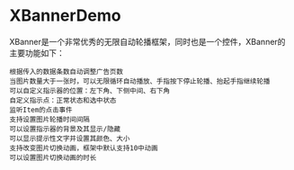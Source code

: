 # XBannerDemo



XBanner是一个非常优秀的无限自动轮播框架，同时也是一个控件，XBanner的主要功能如下：

    根据传入的数据条数自动调整广告页数
    当图片数量大于一张时，可以无限循环自动播放、手指按下停止轮播、抬起手指继续轮播
    可以自定义指示器的位置：左下角、下侧中间、右下角
    自定义指示点：正常状态和选中状态
    监听Item的点击事件
    支持设置图片轮播时间间隔
    可以设置指示器的背景及其显示/隐藏
    可以显示提示性文字并设置其颜色、大小
    支持改变图片切换动画，框架中默认支持10中动画
    可以设置图片切换动画的时长
